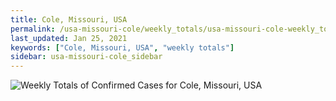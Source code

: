```yaml
---
title: Cole, Missouri, USA
permalink: /usa-missouri-cole/weekly_totals/usa-missouri-cole-weekly_totals.html
last_updated: Jan 25, 2021
keywords: ["Cole, Missouri, USA", "weekly totals"]
sidebar: usa-missouri-cole_sidebar
---
```


![Weekly Totals of Confirmed Cases for Cole, Missouri, USA](/covid_tracker/images/graphs/usa-missouri-cole-weekly_totals_graph.png)
